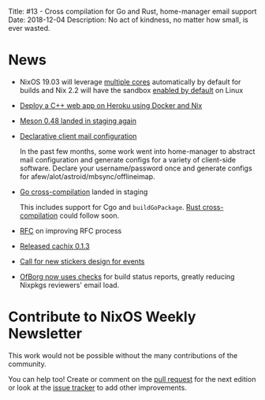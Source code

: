 Title: #13 - Cross compilation for Go and Rust, home-manager email support
Date: 2018-12-04
Description: No act of kindness, no matter how small, is ever wasted.

# News

- NixOS 19.03 will leverage [multiple cores](https://github.com/NixOS/nixpkgs/pull/50440)
  automatically by default for builds and Nix 2.2 will have the sandbox
  [enabled by default](https://github.com/NixOS/nix/commit/812e39313c2bcf8909b83e1e8bc548a85dcd626c)
  on Linux

- [Deploy a C++ web app on Heroku using Docker and Nix](https://nokomprendo.frama.io/tuto_fonctionnel/posts/tuto_fonctionnel_30/2018-11-08-README.html)


- [Meson 0.48 landed in staging again](https://github.com/NixOS/nixpkgs/pull/46020#event-1973394287)

- [Declarative client mail configuration](https://github.com/rycee/home-manager/pulls?q=is%3Apr+is%3Aclosed+label%3Amail)

  In the past few months, some work went into home-manager to abstract mail configuration
  and generate configs for a variety of client-side software. Declare your username/password
  once and generate configs for afew/alot/astroid/mbsync/offlineimap.

- [Go cross-compilation](https://github.com/NixOS/nixpkgs/pull/50835) landed in staging

  This includes support for Cgo and `buildGoPackage`.
  [Rust cross-compilation](https://github.com/NixOS/nixpkgs/pull/50866) could follow soon.

- [RFC](https://github.com/NixOS/rfcs/pull/36) on improving RFC process

- [Released cachix 0.1.3](https://hackage.haskell.org/package/cachix-0.1.3/changelog)

- [Call for new stickers design for events](https://discourse.nixos.org/t/nixos-stickers-for-35c3-and-fosdem/1540)

 - [OfBorg now uses checks](https://discourse.nixos.org/t/ofborg-now-uses-checks/1558)
   for build status reports, greatly reducing Nixpkgs reviewers' email load.

# Contribute to NixOS Weekly Newsletter

This work would not be possible without the many contributions of the community.

You can help too! Create or comment on the [pull request](https://github.com/NixOS/nixos-weekly/pulls)
for the next edition or look at the
[issue tracker](https://github.com/NixOS/nixos-weekly/issues) to add other improvements.
